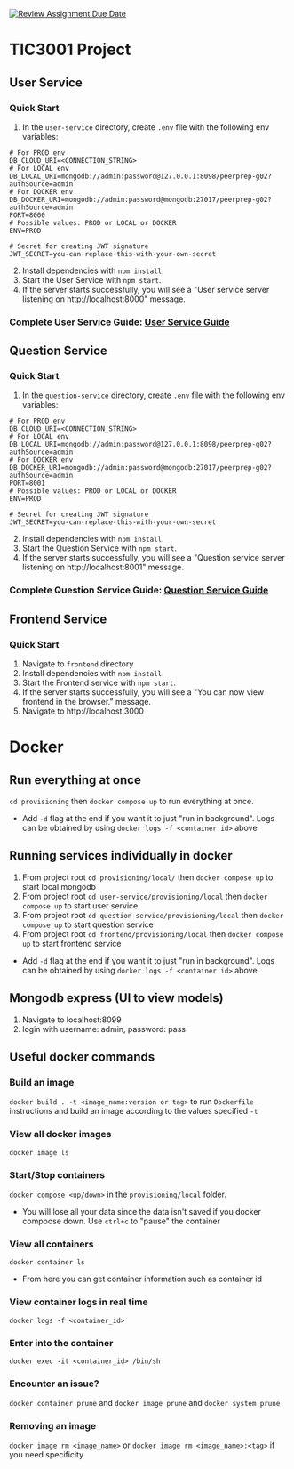[![Review Assignment Due Date](https://classroom.github.com/assets/deadline-readme-button-22041afd0340ce965d47ae6ef1cefeee28c7c493a6346c4f15d667ab976d596c.svg)](https://classroom.github.com/a/-9a38Lm0)
# TIC3001 Project

## User Service

### Quick Start

1. In the `user-service` directory, create `.env` file with the following env variables:
```
# For PROD env
DB_CLOUD_URI=<CONNECTION_STRING>
# For LOCAL env
DB_LOCAL_URI=mongodb://admin:password@127.0.0.1:8098/peerprep-g02?authSource=admin
# For DOCKER env
DB_DOCKER_URI=mongodb://admin:password@mongodb:27017/peerprep-g02?authSource=admin
PORT=8000
# Possible values: PROD or LOCAL or DOCKER
ENV=PROD

# Secret for creating JWT signature
JWT_SECRET=you-can-replace-this-with-your-own-secret
```
2. Install dependencies with `npm install`.
3. Start the User Service with `npm start`. 
4. If the server starts successfully, you will see a "User service server listening on http://localhost:8000" message.

### Complete User Service Guide: [User Service Guide](./user-service/README.md)

## Question Service

### Quick Start

1. In the `question-service` directory, create `.env` file with the following env variables:
```
# For PROD env
DB_CLOUD_URI=<CONNECTION_STRING>
# For LOCAL env
DB_LOCAL_URI=mongodb://admin:password@127.0.0.1:8098/peerprep-g02?authSource=admin
# For DOCKER env
DB_DOCKER_URI=mongodb://admin:password@mongodb:27017/peerprep-g02?authSource=admin
PORT=8001
# Possible values: PROD or LOCAL or DOCKER
ENV=PROD

# Secret for creating JWT signature
JWT_SECRET=you-can-replace-this-with-your-own-secret
```
2. Install dependencies with `npm install`. 
3. Start the Question Service with `npm start`. 
4. If the server starts successfully, you will see a "Question service server listening on http://localhost:8001" message.

### Complete Question Service Guide: [Question Service Guide](./question-service/README.md)

## Frontend Service

### Quick Start

1. Navigate to `frontend` directory
2. Install dependencies with `npm install`.
3. Start the Frontend service with `npm start`.
4. If the server starts successfully, you will see a "You can now view frontend in the browser." message.
5. Navigate to http://localhost:3000

# Docker
## Run everything at once
`cd provisioning` then `docker compose up` to run everything at once.
* Add `-d` flag at the end if you want it to just "run in background". Logs can be obtained by using `docker logs -f <container id>` above

## Running services individually in docker
1. From project root `cd provisioning/local/` then `docker compose up` to start local mongodb
2. From project root `cd user-service/provisioning/local` then `docker compose up` to start user service
3. From project root `cd question-service/provisioning/local` then `docker compose up` to start question service
4. From project root `cd frontend/provisioning/local` then `docker compose up` to start frontend service
* Add `-d` flag at the end if you want it to just "run in background". Logs can be obtained by using `docker logs -f <container id>` above.

## Mongodb express (UI to view models)
1. Navigate to localhost:8099
2. login with username: admin, password: pass

## Useful docker commands
### Build an image
`docker build . -t <image_name:version or tag>` to run `Dockerfile` instructions and build an image according to the values specified `-t`
### View all docker images
`docker image ls`
### Start/Stop containers
`docker compose <up/down>` in the `provisioning/local` folder.
* You will lose all your data since the data isn't saved if you docker compoose down. Use `ctrl+c` to "pause" the container
### View all containers
`docker container ls`
* From here you can get container information such as container id 
### View container logs in real time
`docker logs -f <container_id>`
### Enter into the container
`docker exec -it <container_id> /bin/sh`
### Encounter an issue?
`docker container prune` and `docker image prune` and `docker system prune`
### Removing an image
`docker image rm <image_name>` or `docker image rm <image_name>:<tag>` if you need specificity

